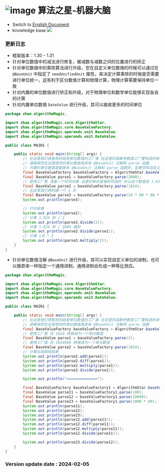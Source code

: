 # ![image](https://user-images.githubusercontent.com/113756063/194830221-abe24fcc-484b-4769-b3b7-ec6d8138f436.png) 算法之星-机器大脑

- Switch to [English Document](https://github.com/BeardedManZhao/algorithmStar/blob/Zhao-develop/src_code/README.md)
- knowledge base
  <a href="https://github.com/BeardedManZhao/algorithmStar/blob/main/KnowledgeDocument/knowledge%20base-Chinese.md">
  <img src = "https://user-images.githubusercontent.com/113756063/194838003-7ad14dac-b38c-4b57-a942-ba58f00baaf7.png"/>
  </a>

### 更新日志

* 框架版本：1.30 - 1.31
* 针对单位数值中的减法进行修复，被减数与减数之间的位置进行的矫正
* 针对单位数值中的乘除算法进行升级，您在自定义单位数值的时候可以通过在 `@BaseUnit` 中指定了 `needUnifiedUnit`
  属性，来决定计算乘除的时候是否需要进行单位统一，这有利于区分数值计算和物理计算，物理计算需要保持单位一致
* 针对内置的单位数值进行矫正和升级，对于物理单位和数学单位能够实现各自的计算
* 针对内置单位数值 `DateValue` 进行升级，其可以接收更多的时间单位

```java
package zhao.algorithmMagic;

import zhao.algorithmMagic.core.AlgorithmStar;
import zhao.algorithmMagic.core.BaseValueFactory;
import zhao.algorithmMagic.operands.unit.BaseValue;
import zhao.algorithmMagic.operands.unit.DateValue;

public class MAIN1 {

    public static void main(String[] args) {
        // 在这里我们获取到的就是单位数值的工厂类 在这里的函数参数是工厂要构造的单位数值的类型
        // 请确保您在这里提供的单位数值类具有 @BaseUnit 注解和 parse 函数
        // 内置的单位数值类都是有 @BaseUnit 注解和 parse 函数的，如果您有自定义单位数值的需求需要注意
        final BaseValueFactory baseValueFactory = AlgorithmStar.baseValueFactory(DateValue.class);
        final BaseValue parse1 = baseValueFactory.parse(2000);
        // 使用工厂类 准备一个时间对象 这里的单位是毫秒开始的 所以这个数值是 1.024 秒
        final BaseValue parse2 = baseValueFactory.parse(1024);
        // 在这里我们再构建一个 1 天
        final BaseValue parse3 = baseValueFactory.parse(24 * 60 * 60 * 1000);
        System.out.println(parse3);

        // 打印结果
        System.out.println(parse2);
        // 计算 1.024 秒 / 2
        System.out.println(parse2.divide(2));
        // 计算 1.024 秒 / 2000 毫秒
        System.out.println(parse2.divide(parse1));
        // 计算 1天 * 2
        System.out.println(parse3.multiply(2));
    }
}
```

* 针对单位数值注解 `@BaseUnit` 进行升级，其可以实现自定义单位的进制，也可以像原来一样指定一个通用进制，通用进制会形成一种等比效应。

```java
package zhao.algorithmMagic;

import zhao.algorithmMagic.core.AlgorithmStar;
import zhao.algorithmMagic.core.BaseValueFactory;
import zhao.algorithmMagic.operands.unit.BaseValue;
import zhao.algorithmMagic.operands.unit.DateValue;

public class MAIN1 {

    public static void main(String[] args) {
        // 在这里我们获取到的就是单位数值的工厂类 在这里的函数参数是工厂要构造的单位数值的类型
        // 请确保您在这里提供的单位数值类具有 @BaseUnit 注解和 parse 函数
        final BaseValueFactory baseValueFactory = AlgorithmStar.baseValueFactory(BaseValue.class);
        // 使用工厂类 将 1024 转换成为一个单位数值
        final BaseValue parse1 = baseValueFactory.parse(2);
        // 使用工厂类 将 1024000 转换成为一个单位数值
        final BaseValue parse2 = baseValueFactory.parse(1024);
        // 计算加减乘除结果
        System.out.println(parse2.add(parse1));
        System.out.println(parse2.diff(parse1));
        System.out.println(parse2.multiply(parse1));
        System.out.println(parse2.divide(parse1));

        System.out.println("==============");

        final BaseValueFactory baseValueFactory1 = AlgorithmStar.baseValueFactory(DateValue.class);
        final BaseValue parse11 = baseValueFactory1.parse(100);
        final BaseValue parse12 = baseValueFactory1.parse(10000);
        final BaseValue parse23 = baseValueFactory1.parse(1000 * 60);
        System.out.println(parse11);
        System.out.println(parse12);
        System.out.println(parse23);
        System.out.println(parse12.add(parse11));
        System.out.println(parse12.diff(parse11));
        System.out.println(parse12.multiply(parse11));
        System.out.println(parse12.divide(parse11));

        System.out.println(parse23.divide(parse12));
    }
}
```

### Version update date : 2024-02-05